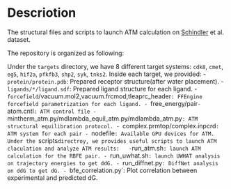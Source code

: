 Descriotion
===========

The structural files and scripts to launch ATM calculation on [Schindler](https://pubs.acs.org/doi/abs/10.1021/acs.jcim.0c00900) et al. dataset. 

The repository is organized as following:

Under the `targets` directory, we have 8 different target systems: `cdk8`, `cmet`, `eg5`, `hif2a`, `pfkfb3`, `shp2`, `syk`, `tnks2`. Inside each target, we provided:
	- `protein/protein.pdb`: Prepared receptor structure(after water placement).
	- `ligands/*/ligand.sdf`: Prepared ligand structure for each ligand.
	- `forcefield`/vacuum.mol2,vacuum.frcmod,tleaprc_header`: FFEngine forcefield parametrization for each ligand.
	- `free_energy/pair`
		- `atom.cntl`: ATM control file
		- `mintherm_atm.py/mdlambda_equil_atm.py/mdlambda_atm.py`: ATM structural equilibration protocol.
		- `complex.prmtop/complex.inpcrd`: ATM system for each pair
		- `nodefile`: Available GPU devices for ATM.
Under the `scripts` directroy, we provides useful scripts to launch ATM claculation and analyze ATM results:  
	- `run_atm.sh`: launch ATM calculation for the RBFE pair.
	- `run_uwhat.sh`: launch UWHAT analysis on trajectory energies to get ddG.
	- `run_diffnet.py`: DiffNet analysis on ddG to get dG.
	- `bfe_correlation.py`: Plot correlation between experimental and predicted dG.

 



